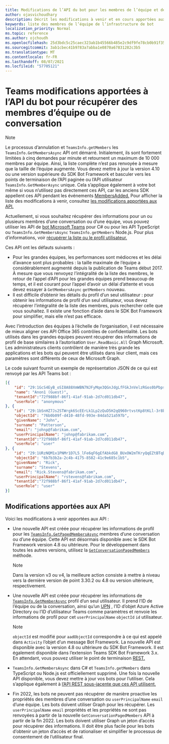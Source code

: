 ```yaml
---
title: Modifications de l’API du bot pour les membres de l’équipe et de la conversation
author: ojasvichoudhary
description: Décrit les modifications à venir et en cours apportées aux API bot utilisées pour récupérer les membres des équipes et des conversations
keywords: liste des membres de l’équipe de l’infrastructure de bot
localization_priority: Normal
ms.topic: reference
ms.author: ojchoudh
ms.openlocfilehash: 25d3bdc5c25caec323ab1b45566b485e2c9df9fe78cb0b91f3546fcde7183e02
ms.sourcegitcommit: 3ab1cbec41b9783a7abba1e0870a67831282c3b5
ms.translationtype: MT
ms.contentlocale: fr-FR
ms.lasthandoff: 08/07/2021
ms.locfileid: "57705121"
---
```

# <a name="teams-bot-api-changes-to-fetch-team-or-chat-members"></a>Teams modifications apportées à l’API du bot pour récupérer des membres d’équipe ou de conversation

>[!NOTE]
> Le processus d’annulation et `TeamsInfo.getMembers` les `TeamsInfo.GetMembersAsync` API ont démarré. Initialement, ils sont fortement limitées à cinq demandes par minute et retournent un maximum de 10 000 membres par équipe. Ainsi, la liste complète n’est pas renvoyée à mesure que la taille de l’équipe augmente.
> Vous devez mettre à jour la version 4.10 ou une version supérieure du SDK Bot Framework et basculer vers les points de terminaison de l’API paginée ou l’API utilisateur `TeamsInfo.GetMemberAsync` unique. Cela s’applique également à votre bot même si vous n’utilisez pas directement ces API, car les anciens SDK appellent ces API pendant les événements [MembersAdded.](../bots/how-to/conversations/subscribe-to-conversation-events.md#team-members-added) Pour afficher la liste des modifications à venir, consultez [les modifications apportées aux API.](team-chat-member-api-changes.md#api-changes)

Actuellement, si vous souhaitez récupérer des informations pour un ou plusieurs membres d’une conversation ou d’une équipe, vous pouvez utiliser les API de [bot Microsoft Teams](/microsoftteams/platform/bots/how-to/get-teams-context?tabs=dotnet#fetch-the-roster-or-user-profile) pour C# ou pour les API TypeScript ou `TeamsInfo.GetMembersAsync` `TeamsInfo.getMembers` Node.js. Pour plus d’informations, voir [récupérer la liste ou le profil utilisateur.](../bots/how-to/get-teams-context.md#fetch-the-roster-or-user-profile)

Ces API ont les défauts suivants :

* Pour les grandes équipes, les performances sont médiocres et les délai d’avance sont plus probables : la taille maximale de l’équipe a considérablement augmenté depuis la publication de Teams début 2017. À mesure que vous renvoyez l’intégralité de la liste des membres, le retour de l’appel d’API pour les grandes équipes prend beaucoup de temps, et il est courant pour l’appel d’avoir un délai d’attente et vous devez essayer à `GetMembersAsync` `getMembers` nouveau.
* Il est difficile d’obtenir les détails du profil d’un seul utilisateur : pour obtenir les informations de profil d’un seul utilisateur, vous devez récupérer l’intégralité de la liste des membres, puis rechercher celle que vous souhaitez. Il existe une fonction d’aide dans le SDK Bot Framework pour simplifier, mais elle n’est pas efficace.

Avec l’introduction des équipes à l’échelle de l’organisation, il est nécessaire de mieux aligner ces API Office 365 contrôles de confidentialité. Les bots utilisés dans les grandes équipes peuvent récupérer des informations de profil de base similaires à l’autorisation `User.ReadBasic.All` Graph Microsoft. Les administrateurs clients contrôlent de manière très grande les applications et les bots qui peuvent être utilisés dans leur client, mais ces paramètres sont différents de ceux de Microsoft Graph.

Le code suivant fournit un exemple de représentation JSON de ce qui est renvoyé par les API Teams bot :

```json
[{
    "id": "29:1GcS4EyB_oSI8A88XmWBN7NJFyMqe3QGnJdgLfFGkJnVelzRGos0bPbpsfJjcbAD22bmKc4GMbrY2g4JDrrA8vM06X1-cHHle4zOE6U4ttcc",
    "name": "Anon1 (Guest)",
    "tenantId":"72f988bf-86f1-41af-91ab-2d7cd011db47",
    "userRole": "anonymous"
}, {
    "id": "29:1bSnHZ7Js2STWrgk6ScEErLk1Lp2zQuD5H2qQ960rtvstKp8tKLl-3r8b6DoW0QxZimuTxk_kupZ1DBMpvIQQUAZL-PNj0EORDvRZXy8kvWk",
    "objectId": "76b0b09f-d410-48fd-993e-84da521a597b",
    "givenName": "John",
    "surname": "Patterson",
    "email": "johnp@fabrikam.com",
    "userPrincipalName": "johnp@fabrikam.com",
    "tenantId":"72f988bf-86f1-41af-91ab-2d7cd011db47",
    "userRole": "user"
}, {
    "id": "29:1URzNQM1x1PNMr1D7L5_lFe6qF6gEfAbkdG8_BUxOW2mTKryQqEZtBTqDt10-MghkzjYDuUj4KG6nvg5lFAyjOLiGJ4jzhb99WrnI7XKriCs",
    "objectId": "6b7b3b2a-2c4b-4175-8582-41c9e685c1b5",
    "givenName": "Rick",
    "surname": "Stevens",
    "email": "Rick.Stevens@fabrikam.com",
    "userPrincipalName": "rstevens@fabrikam.com",
    "tenantId":"72f988bf-86f1-41af-91ab-2d7cd011db47",
    "userRole": "user"
}]
```

## <a name="api-changes"></a>Modifications apportées aux API

Voici les modifications à venir apportées aux API :

* Une nouvelle API est créée pour récupérer les informations de profil pour les [`TeamsInfo.GetPagedMembersAsync`](/microsoftteams/platform/bots/how-to/get-teams-context?tabs=dotnet#fetch-the-roster-or-user-profile) membres d’une conversation ou d’une équipe. Cette API est désormais disponible avec le SDK Bot Framework version 4.8 ou ultérieure. Pour le développement dans toutes les autres versions, utilisez la [`GetConversationPagedMembers`](/dotnet/api/microsoft.bot.connector.conversationsextensions.getconversationpagedmembersasync?view=botbuilder-dotnet-stable&preserve-view=true) méthode.

    > [!NOTE]
    > Dans la version v3 ou v4, la meilleure action consiste à mettre à niveau vers la dernière version de point 3.30.2 ou 4.8 ou version ultérieure, respectivement.

* Une nouvelle API est créée pour récupérer les informations de [`TeamsInfo.GetMemberAsync`](/microsoftteams/platform/bots/how-to/get-teams-context?tabs=dotnet#get-single-member-details) profil d’un seul utilisateur. Il prend l’ID de l’équipe ou de la conversation, ainsi qu’un [UPN](/windows/win32/ad/naming-properties#userprincipalname) , l’ID d’objet Azure Active Directory ou l’ID d’utilisateur Teams comme paramètres et renvoie les informations de profil pour cet `userPrincipalName` `objectId` `id` utilisateur.

    > [!NOTE]
    > `objectId` est modifié pour `aadObjectId` correspondre à ce qui est appelé dans `Activity` l’objet d’un message Bot Framework. La nouvelle API est disponible avec la version 4.8 ou ultérieure du SDK Bot Framework. Il est également disponible dans l’extension Teams SDK Bot Framework 3.x. En attendant, vous pouvez utiliser le point de terminaison [REST.](/microsoftteams/platform/bots/how-to/get-teams-context?tabs=json#get-single-member-details)

* `TeamsInfo.GetMembersAsync` dans C# et `TeamsInfo.getMembers` dans TypeScript ou Node.js est officiellement supprimé. Une fois la nouvelle API disponible, vous devez mettre à jour vos bots pour l’utiliser. Cela s’applique également à [l’API REST sous-jacente que ces API utilisent.](/microsoftteams/platform/bots/how-to/get-teams-context?tabs=json#tabpanel_CeZOj-G++Q_json)
* Fin 2022, les bots ne peuvent pas récupérer de manière proactive les propriétés des membres d’une conversation ou `userPrincipalName` `email` d’une équipe. Les bots doivent utiliser Graph pour les récupérer. Les `userPrincipalName` `email` propriétés et les propriétés ne sont pas renvoyées à partir de la nouvelle `GetConversationPagedMembers` API à partir de la fin 2022. Les bots doivent utiliser Graph un jeton d’accès pour récupérer des informations. Il doit être plus facile pour les bots d’obtenir un jeton d’accès et de rationaliser et simplifier le processus de consentement de l’utilisateur final.
